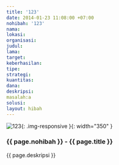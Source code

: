 ```yaml
---
title: '123'
date: 2014-01-23 11:08:00 +07:00
nohibah: '123'
nama:
lokasi:
organisasi:
judul:
lama:
target:
keberhasilan:
tipe:
strategi:
kuantitas:
dana:
deskripsi:
masalah:a
solusi:
layout: hibah
---
```


![123](/static/img/hibahcms/123.png){: .img-responsive }{: width="350" }

### {{ page.nohibah }} - {{ page.title }}

{{ page.deskripsi }}
